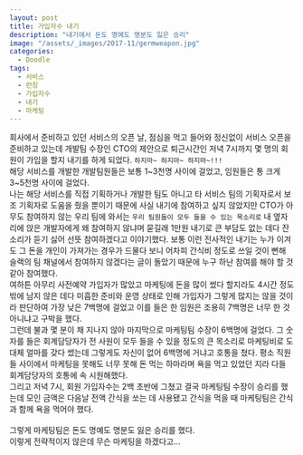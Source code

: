 ```yaml
---
layout: post
title: 가입자수 내기
description: "내기에서 돈도 명예도 명분도 잃은 승리"
image: "/assets/_images/2017-11/germweapon.jpg"
categories:
  - Doodle
tags:
  - 서비스
  - 런칭
  - 가입자수
  - 내기
  - 마케팅
---
```



회사에서 준비하고 있던 서비스의 오픈 날, 점심을 먹고 들어와 정신없이 서비스 오픈을 준비하고 있는데 개발팀 수장인 CTO의 제안으로 퇴근시간인 저녁 7시까지 몇 명의 회원이 가입을 할지 내기를 하게 되었다. `하지마~ 하지마~ 하지마~!!!`<br/>
해당 서비스를 개발한 개발팀원들은 보통 1~3천명 사이에 걸었고, 임원들은 통 크게 3~5천명 사이에 걸었다.<br/>
나는 해당 서비스를 직접 기획하거나 개발한 팀도 아니고 타 서비스 팀의 기획자로서 보조 기획자로 도움을 줬을 뿐이기 때문에 사실 내기에 참여하고 싶지 않았지만 CTO가 아무도 참여하지 않는 우리 팀에 와서는 `우리 팀원들이 모두 들을 수 있는 목소리로` 내 옆자리에 앉은 개발자에게 왜 참여하지 않냐며 묻길래 1만원 내기로 큰 부담도 없는 데다 잔소리가 듣기 싫어 선뜻 참여하겠다고 이야기했다. 보통 이런 전사적인 내기는 누가 이겨도 그 돈을 개인이 가져가는 경우가 드물다 보니 어차피 간식비 정도로 쓰일 것이 뻔해 슬랙의 팀 채널에서 참여하지 않겠다는 글이 돌았기 때문에 누구 하난 참여를 해야 할 것 같아 참여했다.<br/>
여하튼 아무리 사전예약 가입자가 많았고 마케팅에 돈을 많이 썼다 할지라도 4시간 정도밖에 남지 않은 데다 미흡한 준비와 운영 상태로 인해 가입자가 그렇게 많지는 않을 것이라 판단하여 가장 낮은 7백명에 걸었고 이를 들은 한 임원은 조용히 7백명은 너무 한 것 아니냐고 구박을 했다.<br/>
그런데 불과 몇 분이 채 지나지 않아 마지막으로 마케팅팀 수장이 6백명에 걸었다. 그 숫자를 들은 회계담당자가 전 사원이 모두 들을 수 있을 정도의 큰 목소리로 마케팅비로 도대체 얼마를 갖다 썼는데 그렇게도 자신이 없어 6백명에 거냐고 호통을 쳤다. 평소 직원들 사이에서 마케팅을 못해도 너무 못해 돈 먹는 하마라며 욕을 먹고 있었던 지라 다들 회계담당자의 호통에 속 시원해했다.<br/>
그리고 저녁 7시, 회원 가입자수는 2백 초반에 그쳤고 결국 마케팅팀 수장이 승리를 했는데 모인 금액은 다음날 전액 간식을 쏘는 데 사용됐고 간식을 먹을 때 마케팅팀은 간식과 함께 욕을 먹어야 했다.<br/>
<br/>
그렇게 마케팅팀은 돈도 명예도 명분도 잃은 승리를 했다.<br/>
이렇게 전략적이지 않은데 무슨 마케팅을 하겠다고...
<br/>
<br/>
<script async src="//pagead2.googlesyndication.com/pagead/js/adsbygoogle.js"></script>
<ins class="adsbygoogle"
     style="display:block; text-align:center;"
     data-ad-layout="in-article"
     data-ad-format="fluid"
     data-ad-client="ca-pub-7593661227946185"
     data-ad-slot="1704507028"></ins>
<script>
     (adsbygoogle = window.adsbygoogle || []).push({});
</script>
